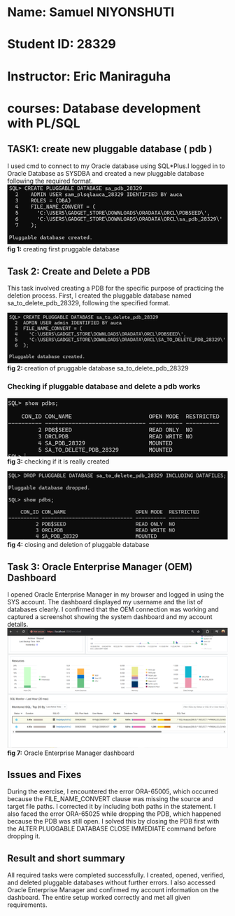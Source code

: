 
# Name: Samuel NIYONSHUTI
# Student ID: 28329  
# Instructor: Eric Maniraguha 
# courses: Database development with PL/SQL  

## TASK1: create new pluggable database ( pdb  ) 
I used cmd to connect to my Oracle database using SQL*Plus.I logged in to Oracle Database as SYSDBA and created a new pluggable database following the required format.
![image alt](https://github.com/Sam925-pro/Creation-of-pluggable-database-samuel-niyonshuti/blob/main/Creation%20of%20pldb.png)        
**fig 1:** creating first pruggable database


## Task 2: Create and Delete a PDB
This task involved creating a PDB for the specific purpose of practicing the deletion process. 
First, I created the pluggable database named sa_to_delete_pdb_28329, following the 
specified format.

![image alt](https://github.com/Sam925-pro/Creation-of-pluggable-database-samuel-niyonshuti/blob/main/to-%20delete%20pldb.png)   
**fig 2:** creation of pruggable database sa_to_delete_pdb_28329

  ### Checking if pluggable database and delete a pdb works
![image alt](https://github.com/Sam925-pro/Creation-of-pluggable-database-samuel-niyonshuti/blob/main/show%20pdbs.png)
**fig 3:** checking if it is really created

![image alt](https://github.com/Sam925-pro/Creation-of-pluggable-database-samuel-niyonshuti/blob/main/drop.png)     
**fig 4:** closing and deletion of pluggable database



## Task 3: Oracle Enterprise Manager (OEM) Dashboard
I opened Oracle Enterprise Manager in my browser and logged in using the SYS account. The dashboard displayed my username and the list of databases clearly. I confirmed that the OEM connection was working and captured a screenshot showing the system dashboard and my account details.
![image alt](https://github.com/dariusmutabazi-commits/Pluggable-Database--Darius-MUTABAZI/blob/main/OEM.PNG)         
**fig 7:** Oracle Enterprise Manager dashboard

## Issues and Fixes
During the exercise, I encountered the error ORA-65005, which occurred because the FILE_NAME_CONVERT clause was missing the source and target file paths. I corrected it by including both paths in the statement. I also faced the error ORA-65025 while dropping the PDB, which happened because the PDB was still open. I solved this by closing the PDB first with the ALTER PLUGGABLE DATABASE CLOSE IMMEDIATE command before dropping it.
## Result and short summary
All required tasks were completed successfully. I created, opened, verified, and deleted pluggable databases without further errors. I also accessed Oracle Enterprise Manager and confirmed my account information on the dashboard. The entire setup worked correctly and met all given requirements.
